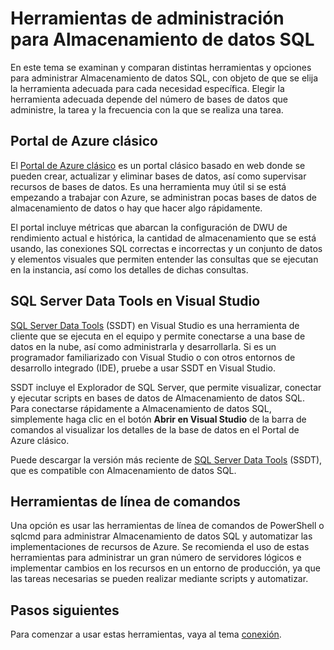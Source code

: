 <properties
   pageTitle="Herramientas de administración para Almacenamiento de datos SQL | Microsoft Azure"
   description="Introducción a las herramientas de administración para Almacenamiento de datos SQL."
   services="sql-data-warehouse"
   documentationCenter="NA"
   authors="HappyNicolle"
   manager="barbkess"
   editor=""/>

<tags
   ms.service="sql-data-warehouse"
   ms.devlang="NA"
   ms.topic="article"
   ms.tgt_pltfrm="NA"
   ms.workload="data-services"
   ms.date="01/07/2016"
   ms.author="mausher;nicw;barbkess;jrj;sonyama;"/>

# Herramientas de administración para Almacenamiento de datos SQL
En este tema se examinan y comparan distintas herramientas y opciones para administrar Almacenamiento de datos SQL, con objeto de que se elija la herramienta adecuada para cada necesidad específica. Elegir la herramienta adecuada depende del número de bases de datos que administre, la tarea y la frecuencia con la que se realiza una tarea.

## Portal de Azure clásico
El [Portal de Azure clásico][] es un portal clásico basado en web donde se pueden crear, actualizar y eliminar bases de datos, así como supervisar recursos de bases de datos. Es una herramienta muy útil si se está empezando a trabajar con Azure, se administran pocas bases de datos de almacenamiento de datos o hay que hacer algo rápidamente.

El portal incluye métricas que abarcan la configuración de DWU de rendimiento actual e histórica, la cantidad de almacenamiento que se está usando, las conexiones SQL correctas e incorrectas y un conjunto de datos y elementos visuales que permiten entender las consultas que se ejecutan en la instancia, así como los detalles de dichas consultas.

## SQL Server Data Tools en Visual Studio	
[SQL Server Data Tools][] (SSDT) en Visual Studio es una herramienta de cliente que se ejecuta en el equipo y permite conectarse a una base de datos en la nube, así como administrarla y desarrollarla. Si es un programador familiarizado con Visual Studio o con otros entornos de desarrollo integrado (IDE), pruebe a usar SSDT en Visual Studio.

SSDT incluye el Explorador de SQL Server, que permite visualizar, conectar y ejecutar scripts en bases de datos de Almacenamiento de datos SQL. Para conectarse rápidamente a Almacenamiento de datos SQL, simplemente haga clic en el botón **Abrir en Visual Studio** de la barra de comandos al visualizar los detalles de la base de datos en el Portal de Azure clásico.

Puede descargar la versión más reciente de [SQL Server Data Tools][] (SSDT), que es compatible con Almacenamiento de datos SQL.

## Herramientas de línea de comandos
Una opción es usar las herramientas de línea de comandos de PowerShell o sqlcmd para administrar Almacenamiento de datos SQL y automatizar las implementaciones de recursos de Azure. Se recomienda el uso de estas herramientas para administrar un gran número de servidores lógicos e implementar cambios en los recursos en un entorno de producción, ya que las tareas necesarias se pueden realizar mediante scripts y automatizar.

## Pasos siguientes
Para comenzar a usar estas herramientas, vaya al tema [conexión][].

<!--Image references-->

<!--Article references-->
[conexión]: sql-data-warehouse-develop-connections.md

<!--MSDN references-->
[SQL Server Data Tools]: https://msdn.microsoft.com/library/mt204009.aspx

<!--Other web references-->
[Portal de Azure clásico]: http://portal.azure.com/

<!---HONumber=AcomDC_0114_2016-->